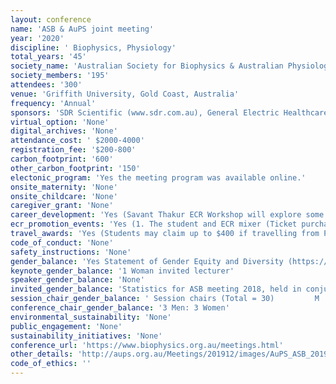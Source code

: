 ```yaml
---
layout: conference 
name: 'ASB & AuPS joint meeting'
year: '2020'
discipline: ' Biophysics, Physiology'
total_years: '45'
society_name: 'Australian Society for Biophysics & Australian Physiological Society'
society_members: '195'
attendees: '300'
venue: 'Griffith University, Gold Coast, Australia'
frequency: 'Annual'
sponsors: 'SDR Scientific (www.sdr.com.au), General Electric Healthcare Life Sciences(GE), ADInstruments, AURORAScientific, APAC Scientific, Australian National University, MAWA (Medical Advances without animals), JGP (Journal of General Physiology)'
virtual_option: 'None'
digital_archives: 'None'
attendance_cost: ' $2000-4000'
registration_fee: '$200-800'
carbon_footprint: '600'
other_carbon_footprint: '150'
electonic_program: 'Yes the meeting program was available online.'
onsite_maternity: 'None'
onsite_childcare: 'None'
caregiver_grant: 'None'
career_development: 'Yes (Savant Thakur ECR Workshop will explore some professional and personal adversities that we must overcome in the physiology research field. As students and ECRs, we often have high expectations of what success in the field requires - including high impact papers, grants, and competitive post-docs. In this workshop, we will spend some time discussing how to manage expectations and some strategies to approach our career planning.)'
ecr_promotion_events: 'Yes (1. The student and ECR mixer (Ticket purchase required)  2. Student and ECR Awards, Prizes & Travel Grants)'
travel_awards: 'Yes (Students may claim up to $400 if travelling from Perth, up to $100 if travelling from Sydney, or up to $250 if travelling from Adelaide, Brisbane, Gold Coast, Hobart, Melbourne or other regions.)'
code_of_conduct: 'None'
safety_instructions: 'None'
gender_balance: 'Yes Statement of Gender Equity and Diversity (https://www.biophysics.org.au/meetings.html)'
keynote_gender_balance: '1 Woman invited lecturer'
speaker_gender_balance: 'None'
invited_gender_balance: 'Statistics for ASB meeting 2018, held in conjunction with the Asian Biophysics Association                                                           Male              Female  Invited speakers (Total = 46)           48percent                  52percent  Speakers selected from abstracts (Total = 40) 65percent                  35percent '
session_chair_gender_balance: ' Session chairs (Total = 30)         M  57percent       : W  43percent'
conference_chair_gender_balance: '3 Men: 3 Women'
environmental_sustainability: 'None'
public_engagement: 'None'
sustainability_initiatives: 'None'
conference_url: 'https://www.biophysics.org.au/meetings.html'
other_details: 'http://aups.org.au/Meetings/201912/images/AuPS_ASB_2019percent20Conferencepercent20handbook.pdf https://link.springer.com/article/10.1007/s12551-019-00519-0'
code_of_ethics: ''
---
```

